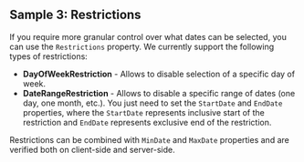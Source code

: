 ## Sample 3: Restrictions

If you require more granular control over what dates can be selected, you can use the `Restrictions` property. We currently support the following types of restrictions:

- **DayOfWeekRestriction** - Allows to disable selection of a specific day of week.
- **DateRangeRestriction** - Allows to disable a specific range of dates (one day, one month, etc.). You just need to set the `StartDate` and `EndDate` properties, where the `StartDate` represents inclusive start of the restriction and `EndDate` represents exclusive end of the restriction. 

Restrictions can be combined with `MinDate` and `MaxDate` properties and are verified both on client-side and server-side.